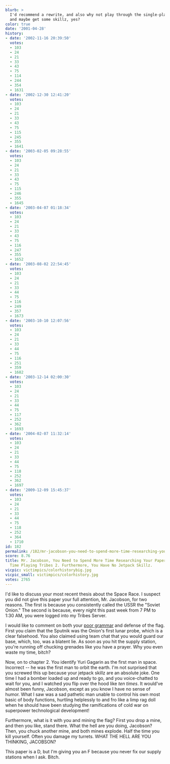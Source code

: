 ```yaml
---
blurb: >
  I'd recommend a rewrite, and also why not play through the single-player missions
  and maybe get some skillz, yes?
color: true
date: '2001-04-28'
history:
- date: '2002-11-16 20:39:50'
  votes:
  - 103
  - 24
  - 21
  - 33
  - 43
  - 75
  - 114
  - 244
  - 354
  - 1631
- date: '2002-12-30 12:41:20'
  votes:
  - 103
  - 24
  - 21
  - 33
  - 43
  - 75
  - 115
  - 245
  - 355
  - 1641
- date: '2003-02-05 09:28:55'
  votes:
  - 103
  - 24
  - 21
  - 33
  - 43
  - 75
  - 115
  - 246
  - 355
  - 1645
- date: '2003-04-07 01:18:34'
  votes:
  - 103
  - 24
  - 21
  - 33
  - 43
  - 75
  - 116
  - 247
  - 355
  - 1652
- date: '2003-08-02 22:54:45'
  votes:
  - 103
  - 24
  - 21
  - 33
  - 44
  - 75
  - 116
  - 249
  - 357
  - 1673
- date: '2003-10-10 12:07:56'
  votes:
  - 103
  - 24
  - 21
  - 33
  - 44
  - 75
  - 116
  - 251
  - 359
  - 1682
- date: '2003-12-14 02:00:30'
  votes:
  - 103
  - 24
  - 21
  - 33
  - 44
  - 75
  - 117
  - 252
  - 362
  - 1693
- date: '2004-02-07 11:32:14'
  votes:
  - 103
  - 24
  - 21
  - 33
  - 44
  - 75
  - 118
  - 252
  - 362
  - 1697
- date: '2009-12-09 15:45:37'
  votes:
  - 103
  - 24
  - 21
  - 33
  - 44
  - 75
  - 118
  - 252
  - 364
  - 1710
id: 182
permalink: /182/mr-jacobson-you-need-to-spend-more-time-researching-your-papers-and-less-time-playing-tribes-2-furthermore-you-have-no-jetpack-skillz/
score: 8.76
title: Mr. Jacobson, You Need to Spend More Time Researching Your Papers and Less
  Time Playing Tribes 2. Furthermore, You Have No Jetpack Skillz.
vicpic: victimpics/colorhistorybig.jpg
vicpic_small: victimpics/colorhistory.jpg
votes: 2765
---
```


I'd like to discuss your most recent thesis about the Space Race. I
suspect you did not give this paper your full attention, Mr. Jacobson,
for two reasons. The first is because you consistently called the USSR
the "Soviet Onion." The second is because, every night this past week
from 7 PM to 1:30 AM, you were logged into my Tribes Server.

I would like to comment on both your [poor grammar](%ARTICLE[174]%)
and defense of the flag. First you claim that the Sputnik was the
Onion's first lunar probe, which is a clear falsehood. You also claimed
using team chat that you would guard our base, which, too, was a blatent
lie. As soon as you hit the supply station, you're running off chucking
grenades like you have a prayer. Why you even waste my time, bitch?

Now, on to chapter 2. You identify Yuri Gagarin as the first man in
space. Incorrect -- he was the first man to orbit the earth. I'm not
surprised that you screwed this up because your jetpack skillz are an
absolute joke. One time I had a bomber loaded up and ready to go, and
you voice-chatted to wait for you, and I watched you flip over the hood
like *ten times*. It would've almost been funny, Jacobson, except as you
know I have no sense of humor. What I saw was a sad pathetic man unable
to control his own most basic of body functions, hurtling helplessly to
and fro like a limp rag doll when he should have been studying the
ramifications of cold war on superpower technological development!

Furthermore, what is it with you and mining the flag? First you drop a
mine, and then you like, stand there. What the hell are you doing,
Jacobson? Then, you chuck another mine, and both mines explode. Half the
time you kill yourself. Often you damage my turrets. WHAT THE HELL ARE
YOU THINKING, JACOBSON?

This paper is a D, but I'm giving you an F because you never fix our
supply stations when I ask. Bitch.
